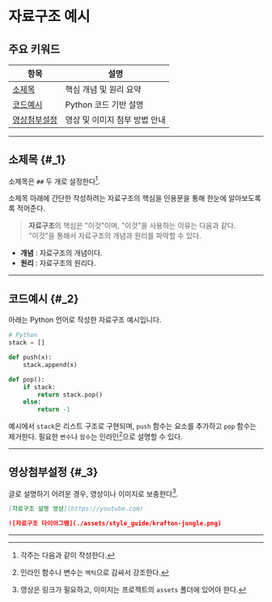 # 자료구조 예시

## 주요 키워드

| 항목         | 설명                           |
|--------------|-------------------------------|
| [소제목](#_1)   | 핵심 개념 및 원리 요약              |
| [코드예시](#_2) | Python 코드 기반 설명            |
| [영상첨부설정](#_3) | 영상 및 이미지 첨부 방법 안내       |

---

## 소제목 {#_1}

소제목은 `##` 두 개로 설정한다[^1].  

소제목 아래에 간단한 작성하려는 자료구조의 핵심을 인용문을 통해 한눈에 알아보도록록 적어준다.
> **자료구조**의 핵심은 "이것"이며, "이것"을 사용하는 이유는 다음과 같다.  
> "이것"을 통해서 자료구조의 개념과 원리를 파악할 수 있다.

- **개념** : 자료구조의 개념이다.
- **원리** : 자료구조의 원리다.

---

## 코드예시 {#_2}

아래는 Python 언어로 작성한 자료구조 예시입니다.

```python
# Python
stack = []

def push(x):
    stack.append(x)

def pop():
    if stack:
        return stack.pop()
    else:
        return -1
```

예시에서 `stack`은 리스트 구조로 구현되며, `push` 함수는 요소를 추가하고 `pop` 함수는 제거한다. 필요한 `변수`나 `함수`는 인라인[^2]으로 설명할 수 있다.

---

## 영상첨부설정 {#_3}

글로 설명하기 어려운 경우, 영상이나 이미지로 보충한다[^3].

```markdown
[자료구조 설명 영상](https://youtube.com)
```

```markdown
![자료구조 다이어그램](./assets/style_guide/krafton-jungle.png)
```

---

[^1]: 각주는 다음과 같이 작성한다.
[^2]: 인라인 함수나 변수는 ``백틱``으로 감싸서 강조한다.
[^3]: 영상은 링크가 필요하고, 이미지는 프로젝트의 `assets` 폴더에 있어야 한다.
